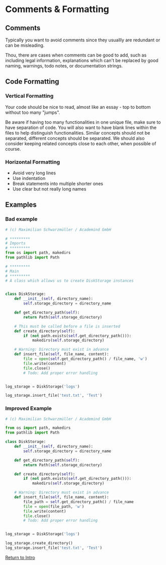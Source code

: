 # Comments & Formatting

## Comments

Typically you want to avoid comments since they usuallly are redundant or can be misleading.

Thou, there are cases when comments can be good to add, such as including legal information, explanations which can't be replaced by good naming, warnings, todo notes, or documentation strings.

## Code Formatting

### Vertical Formatting

Your code should be nice to read, almost like an essay - top to bottom without too many "jumps".

Be aware if having too many functionalities in one unique file, make sure to have separation of code. You will also want to have blank lines within the files to help distinguish functionalities. Similar concepts should not be separated, different concepts should be separated. We should also consider keeping related concepts close to each other, when possible of course.

### Horizontal Formatting

- Avoid very long lines
- Use indentation
- Break statements into multiple shorter ones
- Use clear but not really long names

## Examples

### Bad example
```py
# (c) Maximilian Schwarzmüller / Academind GmbH

# *********
# Imports
# *********
from os import path, makedirs
from pathlib import Path

# *********
# Main
# *********
# A class which allows us to create DiskStorage instances


class DiskStorage:
    def __init__(self, directory_name):
        self.storage_directory = directory_name

    def get_directory_path(self):
        return Path(self.storage_directory)

    # This must be called before a file is inserted
    def create_directory(self):
        if (not path.exists(self.get_directory_path())):
            makedirs(self.storage_directory)

    # Warning: Directory must exist in advance
    def insert_file(self, file_name, content):
        file = open(self.get_directory_path() / file_name, 'w')
        file.write(content)
        file.close()
        # Todo: Add proper error handling


log_storage = DiskStorage('logs')

log_storage.insert_file('test.txt', 'Test')
```

### Improved Example
```py
# (c) Maximilian Schwarzmüller / Academind GmbH

from os import path, makedirs
from pathlib import Path

class DiskStorage:
    def __init__(self, directory_name):
        self.storage_directory = directory_name

    def get_directory_path(self):
        return Path(self.storage_directory)

    def create_directory(self):
        if (not path.exists(self.get_directory_path())):
            makedirs(self.storage_directory)

    # Warning: Directory must exist in advance
    def insert_file(self, file_name, content):
        file_path = self.get_directory_path() / file_name
        file = open(file_path, 'w')
        file.write(content)
        file.close()
        # Todo: Add proper error handling


log_storage = DiskStorage('logs')

log_storage.create_directory()
log_storage.insert_file('test.txt', 'Test')
```

[Return to Intro](./intro.md)